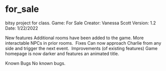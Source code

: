 # for_sale
bitsy project for class.
Game: For Sale
Creator: Vanessa Scott
Version: 1.2
Date: 1/22/2022
 
New features
﻿Additional rooms have been added to the game.
More interactable NPCs in prior rooms﻿.
﻿
Fixes
﻿Can now approach Charlie from any side and trigger the next event.
﻿
Improvements (of existing features)
﻿Game homepage is now darker and features an animated title.
 
 
Known Bugs
No known bugs.
 
﻿
